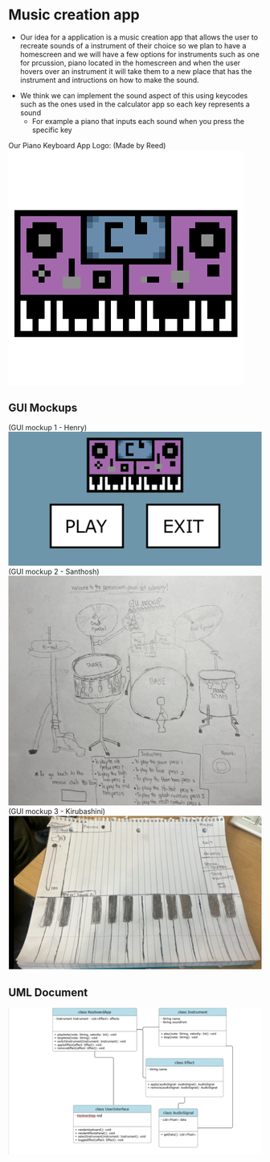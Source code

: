 # Music creation app
* Our idea for a application is a music creation app that allows the user to recreate sounds of a instrument of their choice so we plan to have a homescreen and we will have a few options for instruments such as one for prcussion, piano located in the homescreen and when the user hovers over an instrument it will take them to a new place that has the instrument and intructions on how to make the sound.
- We think we can implement the sound aspect of this using keycodes such as the ones used in the calculator app so each key represents a sound
  - For example a piano that inputs each sound when you press the specific key

Our Piano Keyboard App Logo:
(Made by Reed)
![Logo](https://github.com/HenryBald/SyntaxSorcerors/blob/main/musicprogram/assets/keyboardLogo)
 ## GUI Mockups
 (GUI mockup 1 - Henry)
![GUImockup](https://github.com/HenryBald/SyntaxSorcerors/blob/main/musicprogram/assets/keyboardStartScreen.png)
(GUI mockup 2 - Santhosh)
 ![GUImockup](https://github.com/HenryBald/SyntaxSorcerors/blob/main/musicprogram/assets/Drums.png)
 (GUI mockup 3 - Kirubashini)
![GUImockup](https://github.com/HenryBald/SyntaxSorcerors/blob/main/musicprogram/assets/music2Piano.png)

## UML Document
![UML](https://github.com/HenryBald/SyntaxSorcerors/blob/main/musicprogram/assets/UMLKeyboard.png)
